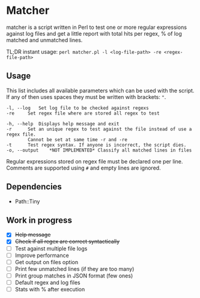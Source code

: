 # Matcher

matcher is a script written in Perl to test one or more regular expressions against log files and get a little report with total hits per regex, % of log matched and unmatched lines.

TL;DR instant usage: `perl matcher.pl -l <log-file-path> -re <regex-file-path>`

## Usage

This list includes all available parameters which can be used with the script. If any of then uses spaces they must be written with brackets: `"`.

```
-l, --log	Set log file to be checked against regexs
-re		Set regex file where are stored all regex to test

-h, --help	Displays help message and exit
-r		Set an unique regex to test against the file instead of use a regex file.
		Cannot be set at same time -r and -re
-t		Test regex syntax. If anyone is incorrect, the script dies.
-o, --output	*NOT IMPLEMENTED* Classify all matched lines in files
```

Regular expressions stored on regex file must be declared one per line. Comments are supported using `#` and empty lines are ignored.

## Dependencies

* Path::Tiny

## Work in progress

- [x] ~~Help message~~
- [x] ~~Check if all regex are correct syntactically~~
- [ ] Test against multiple file logs
- [ ] Improve performance
- [ ] Get output on files option
- [ ] Print few unmatched lines (if they are too many)
- [ ] Print group matches in JSON format (few ones)
- [ ] Default regex and log files
- [ ] Stats with % after execution
